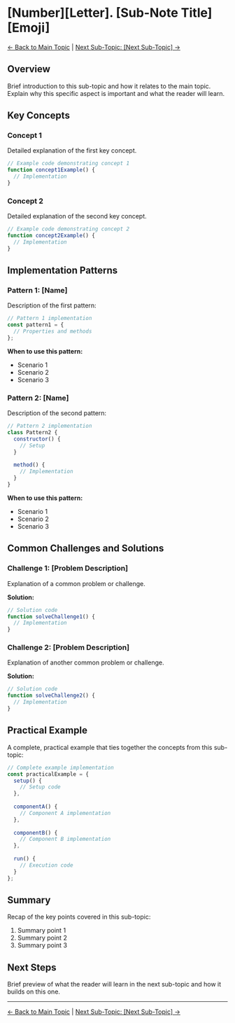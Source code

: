# [Number][Letter]. [Sub-Note Title] [Emoji]

[<- Back to Main Topic](./xx-main-topic.md) | [Next Sub-Topic: [Next Sub-Topic] ->](./xxb-next-sub-topic.md)

## Overview

Brief introduction to this sub-topic and how it relates to the main topic. Explain why this specific aspect is important and what the reader will learn.

## Key Concepts

### Concept 1

Detailed explanation of the first key concept.

```javascript
// Example code demonstrating concept 1
function concept1Example() {
  // Implementation
}
```

### Concept 2

Detailed explanation of the second key concept.

```javascript
// Example code demonstrating concept 2
function concept2Example() {
  // Implementation
}
```

## Implementation Patterns

### Pattern 1: [Name]

Description of the first pattern:

```javascript
// Pattern 1 implementation
const pattern1 = {
  // Properties and methods
};
```

**When to use this pattern:**
- Scenario 1
- Scenario 2
- Scenario 3

### Pattern 2: [Name]

Description of the second pattern:

```javascript
// Pattern 2 implementation
class Pattern2 {
  constructor() {
    // Setup
  }
  
  method() {
    // Implementation
  }
}
```

**When to use this pattern:**
- Scenario 1
- Scenario 2
- Scenario 3

## Common Challenges and Solutions

### Challenge 1: [Problem Description]

Explanation of a common problem or challenge.

**Solution:**

```javascript
// Solution code
function solveChallenge1() {
  // Implementation
}
```

### Challenge 2: [Problem Description]

Explanation of another common problem or challenge.

**Solution:**

```javascript
// Solution code
function solveChallenge2() {
  // Implementation
}
```

## Practical Example

A complete, practical example that ties together the concepts from this sub-topic:

```javascript
// Complete example implementation
const practicalExample = {
  setup() {
    // Setup code
  },
  
  componentA() {
    // Component A implementation
  },
  
  componentB() {
    // Component B implementation
  },
  
  run() {
    // Execution code
  }
};
```

## Summary

Recap of the key points covered in this sub-topic:

1. Summary point 1
2. Summary point 2
3. Summary point 3

## Next Steps

Brief preview of what the reader will learn in the next sub-topic and how it builds on this one.

---

[<- Back to Main Topic](./xx-main-topic.md) | [Next Sub-Topic: [Next Sub-Topic] ->](./xxb-next-sub-topic.md)
